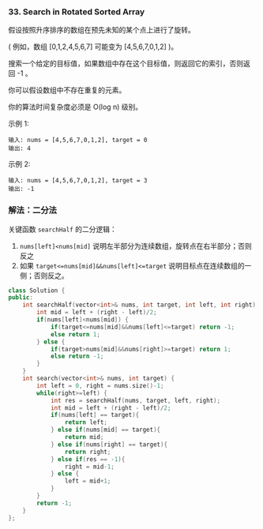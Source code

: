 ### 33. Search in Rotated Sorted Array

假设按照升序排序的数组在预先未知的某个点上进行了旋转。

( 例如，数组 [0,1,2,4,5,6,7] 可能变为 [4,5,6,7,0,1,2] )。

搜索一个给定的目标值，如果数组中存在这个目标值，则返回它的索引，否则返回 -1 。

你可以假设数组中不存在重复的元素。

你的算法时间复杂度必须是 O(log n) 级别。

示例 1:
```
输入: nums = [4,5,6,7,0,1,2], target = 0
输出: 4
```
示例 2:
```
输入: nums = [4,5,6,7,0,1,2], target = 3
输出: -1
```

### 解法：二分法

关键函数 `searchHalf` 的二分逻辑：
1. `nums[left]<nums[mid]` 说明左半部分为连续数组，旋转点在右半部分；否则反之
2. 如果 `target<=nums[mid]&&nums[left]<=target` 说明目标点在连续数组的一侧；否则反之。

```cpp
class Solution {
public:
    int searchHalf(vector<int>& nums, int target, int left, int right) {
        int mid = left + (right - left)/2;
        if(nums[left]<nums[mid]) {
            if(target<=nums[mid]&&nums[left]<=target) return -1;
            else return 1;
        } else {
            if(target>nums[mid]&&nums[right]>=target) return 1;
            else return -1;
        }
    }
    int search(vector<int>& nums, int target) {
        int left = 0, right = nums.size()-1;
        while(right>=left) {
            int res = searchHalf(nums, target, left, right);
            int mid = left + (right - left)/2;
            if(nums[left] == target){
                return left;
            } else if(nums[mid] == target){
                return mid;
            } else if(nums[right] == target){
                return right;
            } else if(res == -1){
                right = mid-1;
            } else {
                left = mid+1;
            }
        }
        return -1;
    }
};
```